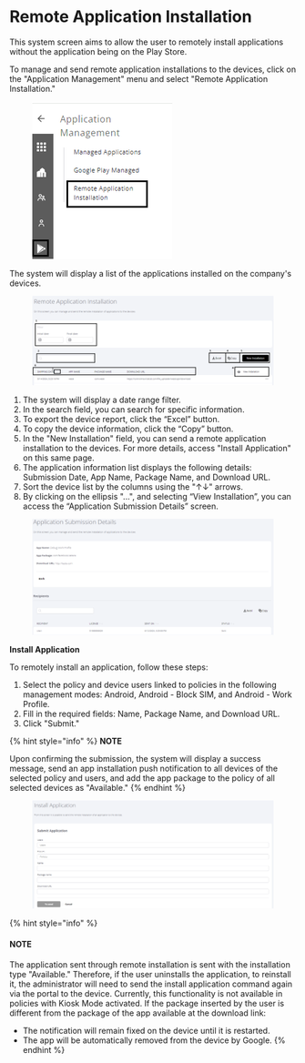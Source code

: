 # Remote Application Installation

This system screen aims to allow the user to remotely install applications without the application being on the Play Store.&#x20;

To manage and send remote application installations to the devices, click on the "Application Management" menu and select "Remote Application Installation."

<figure><img src="../../../.gitbook/assets/Captura de tela 2024-05-15 180510 (2).png" alt=""><figcaption></figcaption></figure>

The system will display a list of the applications installed on the company's devices.

<figure><img src="../../../.gitbook/assets/Captura de tela 2024-05-15 181019.png" alt=""><figcaption></figcaption></figure>

1. The system will display a date range filter.
2. In the search field, you can search for specific information.
3. To export the device report, click the “Excel” button.
4. To copy the device information, click the “Copy” button.
5. In the "New Installation" field, you can send a remote application installation to the devices. For more details, access "Install Application" on this same page.
6. The application information list displays the following details: Submission Date, App Name, Package Name, and Download URL.
7. Sort the device list by the columns using the "↑↓" arrows.
8. By clicking on the ellipsis "...", and selecting “View Installation”, you can access the “Application Submission Details” screen.

<figure><img src="../../../.gitbook/assets/image (204).png" alt=""><figcaption></figcaption></figure>

**Install Application**

To remotely install an application, follow these steps:

1. Select the policy and device users linked to policies in the following management modes: Android, Android - Block SIM, and Android - Work Profile.&#x20;
2. Fill in the required fields: Name, Package Name, and Download URL.&#x20;
3. Click "Submit."

{% hint style="info" %}
**NOTE**

Upon confirming the submission, the system will display a success message, send an app installation push notification to all devices of the selected policy and users, and add the app package to the policy of all selected devices as "Available."
{% endhint %}

<figure><img src="../../../.gitbook/assets/image (40).png" alt=""><figcaption></figcaption></figure>

{% hint style="info" %}
#### NOTE

The application sent through remote installation is sent with the installation type "Available." Therefore, if the user uninstalls the application, to reinstall it, the administrator will need to send the install application command again via the portal to the device. Currently, this functionality is not available in policies with Kiosk Mode activated. If the package inserted by the user is different from the package of the app available at the download link:

* The notification will remain fixed on the device until it is restarted.
* The app will be automatically removed from the device by Google.
{% endhint %}
